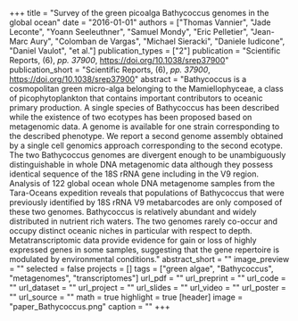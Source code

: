 +++
title = "Survey of the green picoalga Bathycoccus genomes in the global ocean"
date = "2016-01-01"
authors = ["Thomas Vannier", "Jade Leconte", "Yoann Seeleuthner", "Samuel Mondy", "Eric Pelletier", "Jean-Marc Aury", "Colomban de Vargas", "Michael Sieracki", "Daniele Iudicone", "Daniel Vaulot", "et al."]
publication_types = ["2"]
publication = "Scientific Reports, (6), _pp. 37900_, https://doi.org/10.1038/srep37900"
publication_short = "Scientific Reports, (6), _pp. 37900_, https://doi.org/10.1038/srep37900"
abstract = "Bathycoccus is a cosmopolitan green micro-alga belonging to the Mamiellophyceae, a class of picophytoplankton that contains important contributors to oceanic primary production. A single species of Bathycoccus has been described while the existence of two ecotypes has been proposed based on metagenomic data. A genome is available for one strain corresponding to the described phenotype. We report a second genome assembly obtained by a single cell genomics approach corresponding to the second ecotype. The two Bathycoccus genomes are divergent enough to be unambiguously distinguishable in whole DNA metagenomic data although they possess identical sequence of the 18S rRNA gene including in the V9 region. Analysis of 122 global ocean whole DNA metagenome samples from the Tara-Oceans expedition reveals that populations of Bathycoccus that were previously identified by 18S rRNA V9 metabarcodes are only composed of these two genomes. Bathycoccus is relatively abundant and widely distributed in nutrient rich waters. The two genomes rarely co-occur and occupy distinct oceanic niches in particular with respect to depth. Metatranscriptomic data provide evidence for gain or loss of highly expressed genes in some samples, suggesting that the gene repertoire is modulated by environmental conditions."
abstract_short = ""
image_preview = ""
selected = false
projects = []
tags = ["green algae", "Bathycoccus", "metagenomes", "transcriptomes"]
url_pdf = ""
url_preprint = ""
url_code = ""
url_dataset = ""
url_project = ""
url_slides = ""
url_video = ""
url_poster = ""
url_source = ""
math = true
highlight = true
[header]
image = "paper_Bathycoccus.png"
caption = ""
+++
